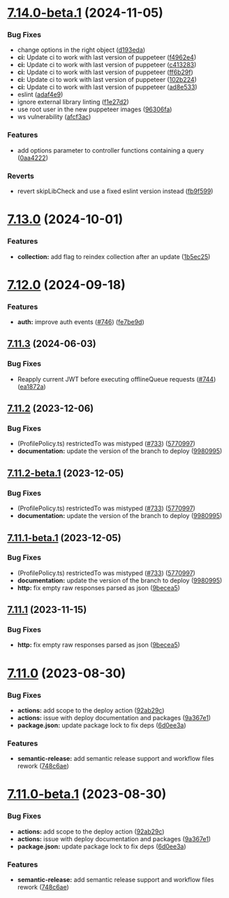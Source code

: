 # [7.14.0-beta.1](https://github.com/kuzzleio/sdk-javascript/compare/v7.13.0...v7.14.0-beta.1) (2024-11-05)


### Bug Fixes

* change options in the right object ([d193eda](https://github.com/kuzzleio/sdk-javascript/commit/d193eda82f7ccc8ef155f32a872fa0a27057dc49))
* **ci:** Update ci to work with last version of puppeteer ([f4962e4](https://github.com/kuzzleio/sdk-javascript/commit/f4962e4ec272d3c5441a59f29ce77c4b0e6cb8e0))
* **ci:** Update ci to work with last version of puppeteer ([c413283](https://github.com/kuzzleio/sdk-javascript/commit/c413283acd10c9bd10ac45f6ebac4aaf17a6bfe3))
* **ci:** Update ci to work with last version of puppeteer ([ff6b29f](https://github.com/kuzzleio/sdk-javascript/commit/ff6b29fa81bf2f9c017a94d2e950ee8e9c3dae2c))
* **ci:** Update ci to work with last version of puppeteer ([102b224](https://github.com/kuzzleio/sdk-javascript/commit/102b22422b08adfb5d3d471d3d3ddf58bc1819df))
* **ci:** Update ci to work with last version of puppeteer ([ad8e533](https://github.com/kuzzleio/sdk-javascript/commit/ad8e53374120f149661207ca291f50a85a8c2028))
* eslint ([adaf4e9](https://github.com/kuzzleio/sdk-javascript/commit/adaf4e962671faac2c252d1169a6c332205dc7aa))
* ignore external library linting ([f1e27d2](https://github.com/kuzzleio/sdk-javascript/commit/f1e27d29488aa9b704935eb1fec045f5832d4851))
* use root user in the new puppeteer images ([96306fa](https://github.com/kuzzleio/sdk-javascript/commit/96306fa77bcc80c6fc2e364501c63a5b55720e06))
* ws vulnerability ([afcf3ac](https://github.com/kuzzleio/sdk-javascript/commit/afcf3ac2d993d8c132a9b09a1e8f9fdcd99617cf))


### Features

* add options parameter to controller functions containing a query ([0aa4222](https://github.com/kuzzleio/sdk-javascript/commit/0aa42224e0684bed46c14b4810d0e210b3df1ec2))


### Reverts

* revert skipLibCheck and use a fixed eslint version instead ([fb9f599](https://github.com/kuzzleio/sdk-javascript/commit/fb9f59959d1304ce18af5a9c177f8cd3bd4d7084))

# [7.13.0](https://github.com/kuzzleio/sdk-javascript/compare/v7.12.0...v7.13.0) (2024-10-01)


### Features

* **collection:** add flag to reindex collection after an update ([1b5ec25](https://github.com/kuzzleio/sdk-javascript/commit/1b5ec2559fae4647e1991a1651ab1a2dc956fced))

# [7.12.0](https://github.com/kuzzleio/sdk-javascript/compare/v7.11.3...v7.12.0) (2024-09-18)


### Features

* **auth:** improve auth events ([#746](https://github.com/kuzzleio/sdk-javascript/issues/746)) ([fe7be9d](https://github.com/kuzzleio/sdk-javascript/commit/fe7be9d69528751175cd082288074d921c426ff1))

## [7.11.3](https://github.com/kuzzleio/sdk-javascript/compare/v7.11.2...v7.11.3) (2024-06-03)


### Bug Fixes

* Reapply current JWT before executing offlineQueue requests ([#744](https://github.com/kuzzleio/sdk-javascript/issues/744)) ([ea1872a](https://github.com/kuzzleio/sdk-javascript/commit/ea1872a663bb7ae7ae5f8017ecedb812e1d50ebf))

## [7.11.2](https://github.com/kuzzleio/sdk-javascript/compare/v7.11.1...v7.11.2) (2023-12-06)


### Bug Fixes

* (ProfilePolicy.ts) restrictedTo was mistyped ([#733](https://github.com/kuzzleio/sdk-javascript/issues/733)) ([5770997](https://github.com/kuzzleio/sdk-javascript/commit/57709975d549441118d7cca420bf3b08f96a4322))
* **documentation:** update the version of the branch to deploy ([9980995](https://github.com/kuzzleio/sdk-javascript/commit/99809952038b0c4c1050acdc499e35f8e52d3e37))

## [7.11.2-beta.1](https://github.com/kuzzleio/sdk-javascript/compare/v7.11.1...v7.11.2-beta.1) (2023-12-05)


### Bug Fixes

* (ProfilePolicy.ts) restrictedTo was mistyped ([#733](https://github.com/kuzzleio/sdk-javascript/issues/733)) ([5770997](https://github.com/kuzzleio/sdk-javascript/commit/57709975d549441118d7cca420bf3b08f96a4322))
* **documentation:** update the version of the branch to deploy ([9980995](https://github.com/kuzzleio/sdk-javascript/commit/99809952038b0c4c1050acdc499e35f8e52d3e37))

## [7.11.1-beta.1](https://github.com/kuzzleio/sdk-javascript/compare/v7.11.0...v7.11.1-beta.1) (2023-12-05)


### Bug Fixes

* (ProfilePolicy.ts) restrictedTo was mistyped ([#733](https://github.com/kuzzleio/sdk-javascript/issues/733)) ([5770997](https://github.com/kuzzleio/sdk-javascript/commit/57709975d549441118d7cca420bf3b08f96a4322))
* **documentation:** update the version of the branch to deploy ([9980995](https://github.com/kuzzleio/sdk-javascript/commit/99809952038b0c4c1050acdc499e35f8e52d3e37))
* **http:** fix empty raw responses parsed as json ([9becea5](https://github.com/kuzzleio/sdk-javascript/commit/9becea5761bee0b36d07ce81542d478325ab2ef2))

## [7.11.1](https://github.com/kuzzleio/sdk-javascript/compare/v7.11.0...v7.11.1) (2023-11-15)

### Bug Fixes
* **http:** fix empty raw responses parsed as json ([9becea5](https://github.com/kuzzleio/sdk-javascript/commit/9becea5761bee0b36d07ce81542d478325ab2ef2))

# [7.11.0](https://github.com/kuzzleio/sdk-javascript/compare/v7.10.8...v7.11.0) (2023-08-30)


### Bug Fixes

* **actions:** add scope to the deploy action ([92ab29c](https://github.com/kuzzleio/sdk-javascript/commit/92ab29cf288e1009b18f10e574efe8477388b77a))
* **actions:** issue with deploy documentation and packages ([9a367e1](https://github.com/kuzzleio/sdk-javascript/commit/9a367e1df95d25ad29e5afdbc2f1c5e0807c4f78))
* **package.json:** update package lock to fix deps ([6d0ee3a](https://github.com/kuzzleio/sdk-javascript/commit/6d0ee3a910a4c4cc336e658a18ba9bb5fcf700e8))


### Features

* **semantic-release:** add semantic release support and workflow files rework ([748c6ae](https://github.com/kuzzleio/sdk-javascript/commit/748c6aebb85b566208f3d6aeb83e2b2d82bd5114))

# [7.11.0-beta.1](https://github.com/kuzzleio/sdk-javascript/compare/v7.10.8...v7.11.0-beta.1) (2023-08-30)


### Bug Fixes

* **actions:** add scope to the deploy action ([92ab29c](https://github.com/kuzzleio/sdk-javascript/commit/92ab29cf288e1009b18f10e574efe8477388b77a))
* **actions:** issue with deploy documentation and packages ([9a367e1](https://github.com/kuzzleio/sdk-javascript/commit/9a367e1df95d25ad29e5afdbc2f1c5e0807c4f78))
* **package.json:** update package lock to fix deps ([6d0ee3a](https://github.com/kuzzleio/sdk-javascript/commit/6d0ee3a910a4c4cc336e658a18ba9bb5fcf700e8))


### Features

* **semantic-release:** add semantic release support and workflow files rework ([748c6ae](https://github.com/kuzzleio/sdk-javascript/commit/748c6aebb85b566208f3d6aeb83e2b2d82bd5114))
